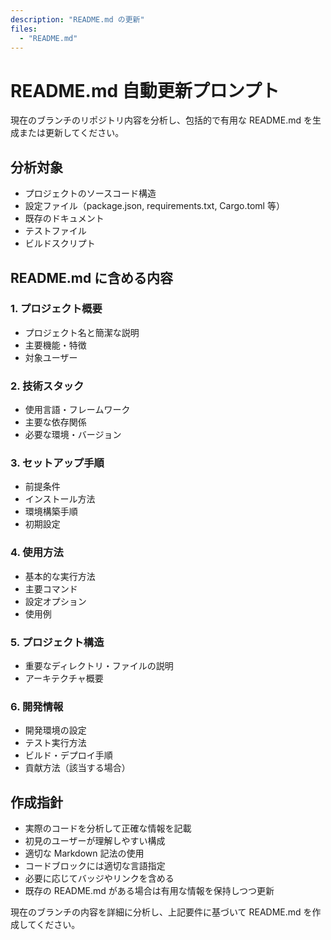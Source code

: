 ```yaml
---
description: "README.md の更新"
files:
  - "README.md"
---
```


# README.md 自動更新プロンプト

現在のブランチのリポジトリ内容を分析し、包括的で有用な README.md を生成または更新してください。

## 分析対象

- プロジェクトのソースコード構造
- 設定ファイル（package.json, requirements.txt, Cargo.toml 等）
- 既存のドキュメント
- テストファイル
- ビルドスクリプト

## README.md に含める内容

### 1. プロジェクト概要

- プロジェクト名と簡潔な説明
- 主要機能・特徴
- 対象ユーザー

### 2. 技術スタック

- 使用言語・フレームワーク
- 主要な依存関係
- 必要な環境・バージョン

### 3. セットアップ手順

- 前提条件
- インストール方法
- 環境構築手順
- 初期設定

### 4. 使用方法

- 基本的な実行方法
- 主要コマンド
- 設定オプション
- 使用例

### 5. プロジェクト構造

- 重要なディレクトリ・ファイルの説明
- アーキテクチャ概要

### 6. 開発情報

- 開発環境の設定
- テスト実行方法
- ビルド・デプロイ手順
- 貢献方法（該当する場合）

## 作成指針

- 実際のコードを分析して正確な情報を記載
- 初見のユーザーが理解しやすい構成
- 適切な Markdown 記法の使用
- コードブロックには適切な言語指定
- 必要に応じてバッジやリンクを含める
- 既存の README.md がある場合は有用な情報を保持しつつ更新

現在のブランチの内容を詳細に分析し、上記要件に基づいて README.md を作成してください。
